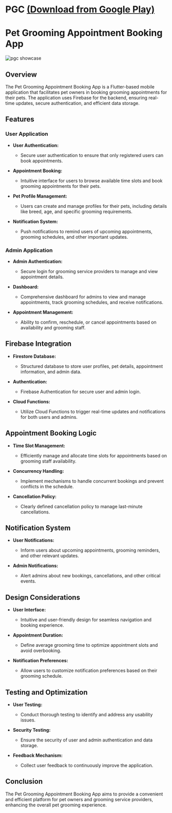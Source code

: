 # PGC  [(Download from Google Play)](https://play.google.com/store/apps/details?id=com.pgc.demo)


# Pet Grooming Appointment Booking App
![pgc showcase](https://github.com/drocgoesongit/pgc/assets/82268112/b4db38fe-f99e-4571-b580-e1c225779b43)

## Overview

The Pet Grooming Appointment Booking App is a Flutter-based mobile application that facilitates pet owners in booking grooming appointments for their pets. The application uses Firebase for the backend, ensuring real-time updates, secure authentication, and efficient data storage.

## Features

### User Application

- **User Authentication:**
  - Secure user authentication to ensure that only registered users can book appointments.

- **Appointment Booking:**
  - Intuitive interface for users to browse available time slots and book grooming appointments for their pets.

- **Pet Profile Management:**
  - Users can create and manage profiles for their pets, including details like breed, age, and specific grooming requirements.

- **Notification System:**
  - Push notifications to remind users of upcoming appointments, grooming schedules, and other important updates.

### Admin Application

- **Admin Authentication:**
  - Secure login for grooming service providers to manage and view appointment details.

- **Dashboard:**
  - Comprehensive dashboard for admins to view and manage appointments, track grooming schedules, and receive notifications.

- **Appointment Management:**
  - Ability to confirm, reschedule, or cancel appointments based on availability and grooming staff.

## Firebase Integration

- **Firestore Database:**
  - Structured database to store user profiles, pet details, appointment information, and admin data.

- **Authentication:**
  - Firebase Authentication for secure user and admin login.

- **Cloud Functions:**
  - Utilize Cloud Functions to trigger real-time updates and notifications for both users and admins.

## Appointment Booking Logic

- **Time Slot Management:**
  - Efficiently manage and allocate time slots for appointments based on grooming staff availability.

- **Concurrency Handling:**
  - Implement mechanisms to handle concurrent bookings and prevent conflicts in the schedule.

- **Cancellation Policy:**
  - Clearly defined cancellation policy to manage last-minute cancellations.

## Notification System

- **User Notifications:**
  - Inform users about upcoming appointments, grooming reminders, and other relevant updates.

- **Admin Notifications:**
  - Alert admins about new bookings, cancellations, and other critical events.

## Design Considerations

- **User Interface:**
  - Intuitive and user-friendly design for seamless navigation and booking experience.

- **Appointment Duration:**
  - Define average grooming time to optimize appointment slots and avoid overbooking.

- **Notification Preferences:**
  - Allow users to customize notification preferences based on their grooming schedule.

## Testing and Optimization

- **User Testing:**
  - Conduct thorough testing to identify and address any usability issues.

- **Security Testing:**
  - Ensure the security of user and admin authentication and data storage.

- **Feedback Mechanism:**
  - Collect user feedback to continuously improve the application.

## Conclusion

The Pet Grooming Appointment Booking App aims to provide a convenient and efficient platform for pet owners and grooming service providers, enhancing the overall pet grooming experience.



